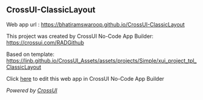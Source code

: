 ## CrossUI-ClassicLayout
Web app url : https://bhatiramswaroop.github.io/CrossUI-ClassicLayout

This project was created by CrossUI No-Code App Builder: https://crossui.com/RADGithub

Based on template: https://linb.github.io/CrossUI_Assets/assets/projects/Simple/xui_project_tpl_ClassicLayout

Click [here](https://crossui.com/RADGithub/#!from=github&owner=bhatiramswaroop&repo=CrossUI-ClassicLayout) to edit this web app in CrossUI No-Code App Builder

<i>Powered by [CrossUI](https://crossui.com)</i>
